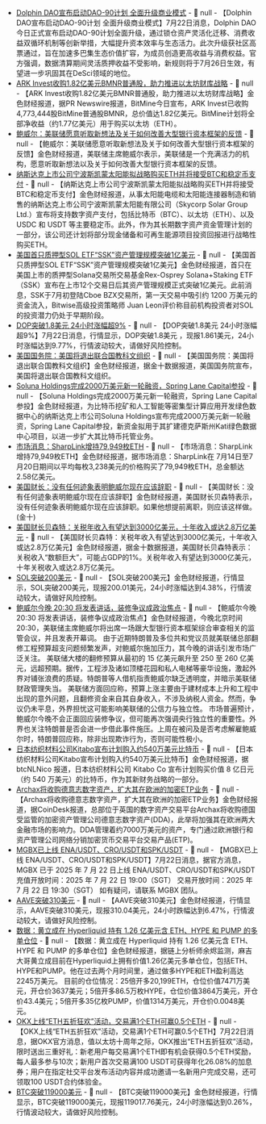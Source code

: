 - [Dolphin DAO宣布启动DAO-90计划 全面升级商业模式]() - 📰 null - 【Dolphin DAO宣布启动DAO-90计划 全面升级商业模式】7月22日消息，Dolphin DAO今日正式宣布启动DAO-90计划全面升级，通过锁仓资产灵活化迁移、消费收益双循环机制等创新举措，大幅提升资本效率与生态活力。此次升级获社区高票通过，旨在加速多巴集生态价值扩容，为成员创造更高收益与消费权益。官方强调，数据清算期间灵活质押收益不受影响，新规则将于7月26日生效，有望进一步巩固其在DeSci领域的地位。
- [ARK Invest收购1.82亿美元BMNR普通股，助力推进以太坊财库战略]() - 📰 null - 【ARK Invest收购1.82亿美元BMNR普通股，助力推进以太坊财库战略】金色财经报道，据PR Newswire报道，BitMine今日宣布，ARK Invest已收购4,773,444股BitMine普通股BMNR，总价值达1.82亿美元。BitMine计划将全部净收益（约1.77亿美元）用于购买以太坊（ETH）。
- [鲍威尔：美联储愿意听取新想法及关于如何改善大型银行资本框架的反馈]() - 📰 null - 【鲍威尔：美联储愿意听取新想法及关于如何改善大型银行资本框架的反馈】金色财经报道，美联储主席鲍威尔表示，美联储是一个充满活力的机构，愿意听取新想法以及关于如何改善大型银行资本框架的反馈。
- [纳斯达克上市公司宁波斯凯蒙太阳能拟战略购买ETH并将接受BTC和稳定币支付](https://www.globenewswire.com/news-release/2025/07/22/3119343/0/en/Skycorp-Solar-Group-Ltd-Embraces-Cryptocurrency-Payments-to-Enhance-Global-Client-Experience.html) - 📰 null - 【纳斯达克上市公司宁波斯凯蒙太阳能拟战略购买ETH并将接受BTC和稳定币支付】金色财经报道，从事太阳能电缆和太阳能连接器制造和销售的纳斯达克上市公司宁波斯凯蒙太阳能有限公司（Skycorp Solar Group Ltd.）宣布将支持数字资产支付，包括比特币（BTC）、以太坊（ETH）、以及 USDC 和 USDT 等主要稳定币。此外，作为其长期数字资产资金管理计划的一部分，该公司还计划将部分现金储备和可再生能源项目投资回报进行战略性购买ETH。
- [美国首只质押型SOL ETF“SSK”资产管理规模突破1亿美元](https://www.businesswire.com/news/home/20250722771591/en/REX-Osprey-SOL-Staking-ETF-SSK-Surpasses-%24100-Million-AUM-in-Just-12-Trading-Days) - 📰 null - 【美国首只质押型SOL ETF“SSK”资产管理规模突破1亿美元】金色财经报道，首只在美国上市的质押型Solana交易所交易基金Rex-Osprey Solana+Staking ETF（SSK）宣布在上市12个交易日后其资产管理规模正式突破1亿美元。此前消息，SSK于7月初登陆Cboe BZX交易所，第一天交易中吸引约 1200 万美元的资金流入，Bitwise高级投资策略师 Juan Leon评价称目前机构投资者对SOL的投资潜力仍处于早期阶段。
- [DOP突破1.8美元  24小时涨幅超9%]() - 📰 null - 【DOP突破1.8美元  24小时涨幅超9%】7月22日消息，行情显示，DOP突破1.8美元 ，现报1.861美元，24小时涨幅达到9.77%，行情波动较大，请做好风险控制。
- [美国国务院：美国将退出联合国教科文组织]() - 📰 null - 【美国国务院：美国将退出联合国教科文组织】金色财经报道，据金十数据报道，美国国务院宣布，美国将退出联合国教科文组织。
- [Soluna Holdings完成2000万美元新一轮融资，Spring Lane Capital参投](https://www.businesswire.com/news/home/20250722747358/en/Soluna-Closes-%2420M-Funding-from-Spring-Lane-Capital-to-Begin-Construction-on-Project-Kati-1) - 📰 null - 【Soluna Holdings完成2000万美元新一轮融资，Spring Lane Capital参投】金色财经报道，为比特币挖矿和人工智能等密集型计算应用开发绿色数据中心的纳斯达克上市公司Soluna Holdings宣布完成2000万美元新一轮融资，Spring Lane Capital参投，新资金拟用于其扩建德克萨斯州Kati绿色数据中心项目，以进一步扩大其比特币托管业务。
- [市场消息：SharpLink增持79,949枚ETH](https://x.com/solidintel_x/status/1947630059680047164) - 📰 null - 【市场消息：SharpLink增持79,949枚ETH】金色财经报道，据市场消息：SharpLink在 7月14日至7月20日期间以平均每枚3,238美元的价格购买了79,949枚ETH，总金额达2.58亿美元。
- [美国财长：没有任何迹象表明鲍威尔现在应该辞职]() - 📰 null - 【美国财长：没有任何迹象表明鲍威尔现在应该辞职】金色财经报道，美国财长贝森特表示，没有任何迹象表明鲍威尔现在应该辞职。如果他想提前离职，则应该这样做。(金十)
- [美国财长贝森特：关税年收入有望达到3000亿美元，十年收入或达2.8万亿美元]() - 📰 null - 【美国财长贝森特：关税年收入有望达到3000亿美元，十年收入或达2.8万亿美元】金色财经报道，据金十数据报道，美国财长贝森特表示：关税收入“数额巨大”，可能占GDP的1%。关税年收入有望达到3000亿美元，十年关税收入或达2.8万亿美元。
- [SOL突破200美元]() - 📰 null - 【SOL突破200美元】金色财经报道，行情显示，SOL突破200美元，现报200.01美元，24小时涨幅达到4.38%，行情波动较大，请做好风险控制。
- [鲍威尔今晚 20:30 将发表讲话，装修争议成政治焦点]() - 📰 null - 【鲍威尔今晚 20:30 将发表讲话，装修争议成政治焦点】金色财经报道，今晚北京时间 20:30，美联储主席鲍威尔将出席一场跟大型银行资本框架综合审查相关的监管会议，并且发表开幕词。 
由于近期特朗普及多位共和党议员就美联储总部翻修工程预算超支问题频繁发声，对鲍威尔施加压力，其今晚的讲话引发市场广泛关注。 
美联储大楼的翻修预算从最初的 15 亿美元飙升至 250 至 260 亿美元，远超预期。据传，工程涉及诸如顶楼花园和私人电梯等豪华设施，激起外界对铺张浪费的质疑。特朗普等人借机指责鲍威尔缺乏透明度，并暗示美联储财政管理失当。 
美联储方面回应称，预算上涨主要由于建材成本上升和工程中出现的意外问题，且翻修资金来自其自身收入，不涉及纳税人资金。然而，争议仍未平息，外界担忧这可能影响美联储的公信力与独立性。 
市场普遍预计，鲍威尔今晚不会正面回应装修争议，但可能再次强调央行独立性的重要性。外界也关注特朗普是否会进一步借此事件施压。上周在被问及是否考虑解雇鲍威尔时，特朗普回应称，除非出现欺诈行为，否则可能性极小。
- [日本纺织材料公司Kitabo宣布计划购入约540万美元比特币]() - 📰 null - 【日本纺织材料公司Kitabo宣布计划购入约540万美元比特币】金色财经报道，据 btcNLNico 报道，日本纺织材料公司 Kitabo Co 宣布计划购买价值 8 亿日元（约 540 万美元）的比特币，作为其新财务战略的一部分。
- [Archax将收购德意志数字资产，扩大其在欧洲的加密ETP业务]() - 📰 null - 【Archax将收购德意志数字资产，扩大其在欧洲的加密ETP业务】金色财经报道，据CoinDesk报道，总部位于英国的数字资产交易平台Archax将收购德国受监管的加密资产管理公司德意志数字资产(DDA)，此举将加强其在欧洲两大金融市场的影响力。DDA管理着约7000万美元的资产，专门通过欧洲银行和资产管理公司网络分销加密货币交易平台交易产品(ETP)。
- [MGBX已上线 ENA/USDT、CRO/USDT和SPK/USDT]() - 📰 null - 【MGBX已上线 ENA/USDT、CRO/USDT和SPK/USDT】7月22日消息，据官方消息，MGBX 已于 2025 年 7 月 22 日上线 ENA/USDT、CRO/USDT和SPK/USDT 
充值开放时间：2025 年 7 月 22 日 19:00（SGT） 
交易开放时间：2025 年 7 月 22 日 19:30（SGT） 
如有疑问，请联系 MGBX 团队。
- [AAVE突破310美元]() - 📰 null - 【AAVE突破310美元】金色财经报道，行情显示，AAVE突破310美元，现报310.04美元，24小时跌幅达到6.47%，行情波动较大，请做好风险控制。
- [数据：黄立成在 Hyperliquid 持有 1.26 亿美元含 ETH、HYPE 和 PUMP 的多单仓位]() - 📰 null - 【数据：黄立成在 Hyperliquid 持有 1.26 亿美元含 ETH、HYPE 和 PUMP 的多单仓位】金色财经报道，据链上分析师余烬监测，麻吉大哥黄立成目前在Hyperliquid上拥有价值1.26亿美元多单仓位，包括ETH、HYPE和PUMP。他在过去两个月时间里，通过做多HYPE和ETH盈利高达2245万美元。 
目前的仓位情况：25倍开多20,199ETH，仓位价值7471万美元，开仓价3637美元；5倍开多86.5万枚HYPE，仓位价值3864万美元，开仓价43.4美元；5倍开多35亿枚PUMP，价值1314万美元，开仓价0.0048美元。
- [OKX上线“ETH五折狂欢”活动，交易满1个ETH可赢0.5个ETH]() - 📰 null - 【OKX上线“ETH五折狂欢”活动，交易满1个ETH可赢0.5个ETH】7月22日消息，据OKX官方消息，值以太坊十周年之际，OKX推出“ETH五折狂欢”活动，限时送出三重好礼：新老用户每交易满1个ETH即有机会获得0.5个ETH奖励，每人最多参与10次；新用户首次交易满100 USDT可获得年化26.08%的加息券；用户在指定社交平台发布活动内容并成功邀请一名新用户完成交易，还可领取100 USDT合约体验金。
- [BTC突破119000美元]() - 📰 null - 【BTC突破119000美元】金色财经报道，行情显示，BTC突破119000美元，现报119017.76美元，24小时涨幅达到0.26%，行情波动较大，请做好风险控制。

